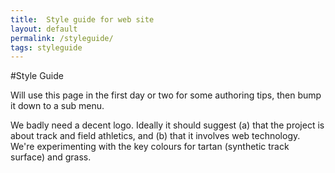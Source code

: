 ```yaml
---
title:  Style guide for web site
layout: default
permalink: /styleguide/
tags: styleguide
---
```


#Style Guide

Will use this page in the first day or two for some authoring tips, then bump it down to a sub menu.

We badly need a decent logo.  Ideally it should suggest (a) that the project is about track and field athletics, and (b) that it involves web technology.  We're experimenting with the key colours for tartan (synthetic track surface) and grass.
